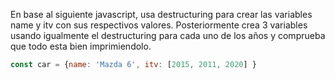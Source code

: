 En base al siguiente javascript, usa destructuring para crear las variables name y itv con sus respectivos valores. Posteriormente crea 3 variables usando igualmente el destructuring para cada uno de los años y comprueba que todo esta bien imprimiendolo.


```js
const car = {name: 'Mazda 6', itv: [2015, 2011, 2020] }
```